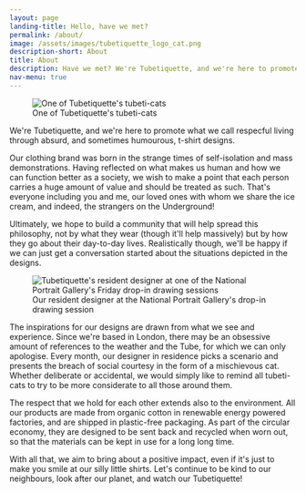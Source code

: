 ```yaml
---
layout: page
landing-title: Hello, have we met?
permalink: /about/
image: /assets/images/tubetiquette_logo_cat.png
description-short: About
title: About
description: Have we met? We're Tubetiquette, and we're here to promote what we call respecful living through absurd, and sometimes humourous, t-shirt designs.
nav-menu: true
---
```

<div id="main" class="alt">

<!--<section id="one">
	<div class="inner">
		<header class="major">
			<h1>Hi there</h1>
		</header>
	</div>
</section>-->

<section id="two" class="spotlights">
<section>
    <figure><img src="{{page.image}}" alt="One of Tubetiquette's tubeti-cats" data-position="center center"><figcaption>One of Tubetiquette's tubeti-cats</figcaption></figure>
		<div class="content">
			<div class="inner">
				<p>We're Tubetiquette, and we're here to promote what we call respecful living through absurd, and sometimes humourous, t-shirt designs.</p>

<p>Our clothing brand was born in the strange times of self-isolation and mass demonstrations. Having reflected on what makes us human and how we can function better as a society, we wish to make a point that each person carries a huge amount of value and should be treated as such. That's everyone including you and me, our loved ones with whom we share the ice cream, and indeed, the strangers on the Underground! </p>

<p>Ultimately, we hope to build a community that will help spread this philosophy, not by what they wear (though it'll help massively) but by how they go about their day-to-day lives. Realistically though, we'll be happy if we can just get a conversation started about the situations depicted in the designs.</p>
</div></div></section>


<section>
    <figure><img src="/assets/images/designer.jpg" alt="Tubetiquette's resident designer at one of the National Portrait Gallery's Friday drop-in drawing sessions" class="right"><figcaption>Our resident designer at the National Portrait Gallery's drop-in drawing session</figcaption></figure>
		<div class="content">
			<div class="inner">
				<p>The inspirations for our designs are drawn from what we see and experience. Since we're based in London, there may be an obsessive amount of references to the weather and the Tube, for which we can only apologise. Every month, our designer in residence picks a scenario and presents the breach of social courtesy in the form of a mischievous cat. Whether deliberate or accidental, we would simply like to remind all tubeti-cats to try to be more considerate to all those around them. <!--, and remind ourselves to give them the benefit of the doubt. After all, they are only cats.--> 
<!--Society has worked out a way to organise itself, and people are frustrated when this code of conduct is broken, especially in crowded cities like here in London. We have all been there - feeling annoyed ourselves but also getting on someone else's nerve. Instead of getting upset, Tubetiquette is offering a more zen way of dealing with such circumstances. For every conflict we feature, our resident designer simply replaces the offender with a mischievous cat, and maybe we can then become more tolerant and give the tubeti-cat the benefit of the doubt.--> 
</p>

<p>The respect that we hold for each other extends also to the environment. All our products are made from organic cotton in renewable energy powered factories, and are shipped in plastic-free packaging. As part of the circular economy, they are designed to be sent back and recycled when worn out, so that the materials can be kept in use for a long long time. </p>

<p>With all that, we aim to bring about a positive impact, even if it's just to make you smile at our silly little shirts. Let's continue to be kind to our neighbours, look after our planet, and watch our Tubetiquette!</p>
</div></div></section>

<!--</div> main-->
